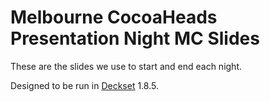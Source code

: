 # Melbourne CocoaHeads Presentation Night MC Slides

These are the slides we use to start and end each night.

Designed to be run in [Deckset](https://www.decksetapp.com) 1.8.5.